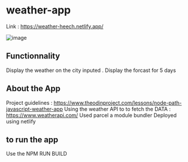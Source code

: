 # weather-app
Link : 
https://weather-heech.netlify.app/

![image](https://user-images.githubusercontent.com/117024247/234378516-b2607a35-28d8-4cdc-8663-4dbfb4a272df.png)


## Functionnality 
Display the weather on the city inputed .
Display the forcast for 5 days 


## About the App 
Project guidelines : https://www.theodinproject.com/lessons/node-path-javascript-weather-app
Using the weather API to to fetch the DATA  : https://www.weatherapi.com/
Used parcel a module bundler 
Deployed using netlify 

## to run the app 
 Use the  NPM RUN BUILD

